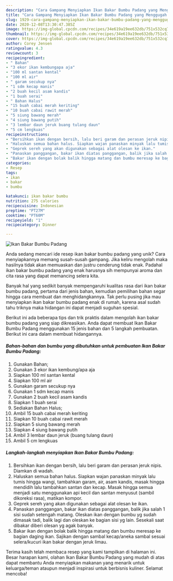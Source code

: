 ```yaml
---
description: "Cara Gampang Menyiapkan Ikan Bakar Bumbu Padang yang Menggugah Selera"
title: "Cara Gampang Menyiapkan Ikan Bakar Bumbu Padang yang Menggugah Selera"
slug: 1929-cara-gampang-menyiapkan-ikan-bakar-bumbu-padang-yang-menggugah-selera
date: 2020-12-08T13:30:47.385Z
image: https://img-global.cpcdn.com/recipes/34e619a19ee632db/751x532cq70/ikan-bakar-bumbu-padang-foto-resep-utama.jpg
thumbnail: https://img-global.cpcdn.com/recipes/34e619a19ee632db/751x532cq70/ikan-bakar-bumbu-padang-foto-resep-utama.jpg
cover: https://img-global.cpcdn.com/recipes/34e619a19ee632db/751x532cq70/ikan-bakar-bumbu-padang-foto-resep-utama.jpg
author: Corey Jensen
ratingvalue: 4.3
reviewcount: 3
recipeingredient:
- " Bahan"
- "3 ekor ikan kembungapa aja"
- "100 ml santan kental"
- "100 ml air"
- " garam secukup nya"
- "1 sdm kecap manis"
- "2 buah kecil asam kandis"
- "1 buah serai"
- " Bahan Halus"
- "15 buah cabai merah keriting"
- "10 buah cabai rawit merah"
- "5 siung bawang merah"
- "4 siung bawang putih"
- "3 lembar daun jeruk buang tulang daun"
- "5 cm lengkuas"
recipeinstructions:
- "Bersihkan ikan dengan bersih, lalu beri garam dan perasan jeruk nipis. Diamkan di wadah."
- "Haluskan semua bahan halus. Siapkan wajan panaskan minyak lalu tumis hingga wangi, tambahkan garam, air, asam kandis, masak hingga mendidih lalu tambahkan santan dan kecap. Masak hingga semua menjadi satu menggunakan api kecil dan santan menyusut (sambil dikoreksi rasa), matikan kompor."
- "Geprek sereh yang akan digunakan sebagai alat olesan ke ikan."
- "Panaskan panggangan, bakar ikan diatas panggangan, balik jika salah 1 sisi sudah setengah matang. Oleskan ikan dengan bumbu yg sudah dimasak tadi, balik lagi dan oleskan ke bagian sisi yg lain. Sesekali saat dibakar diberi olesan yg agak banyak."
- "Bakar ikan dengan bolak balik hingga matang dan bumbu meresap ke bagian daging ikan. Sajikan dengan sambal kecap/aneka sambal sesuai selera/kucuri ikan bakar dengan jeruk limau."
categories:
- Resep
tags:
- ikan
- bakar
- bumbu

katakunci: ikan bakar bumbu 
nutrition: 275 calories
recipecuisine: Indonesian
preptime: "PT27M"
cooktime: "PT60M"
recipeyield: "1"
recipecategory: Dinner

---
```



![Ikan Bakar Bumbu Padang](https://img-global.cpcdn.com/recipes/34e619a19ee632db/751x532cq70/ikan-bakar-bumbu-padang-foto-resep-utama.jpg)

Anda sedang mencari ide resep ikan bakar bumbu padang yang unik? Cara menyiapkannya memang susah-susah gampang. Jika keliru mengolah maka hasilnya tidak akan memuaskan dan justru cenderung tidak enak. Padahal ikan bakar bumbu padang yang enak harusnya sih mempunyai aroma dan cita rasa yang dapat memancing selera kita.



Banyak hal yang sedikit banyak mempengaruhi kualitas rasa dari ikan bakar bumbu padang, pertama dari jenis bahan, kemudian pemilihan bahan segar hingga cara membuat dan menghidangkannya. Tak perlu pusing jika mau menyiapkan ikan bakar bumbu padang enak di rumah, karena asal sudah tahu triknya maka hidangan ini dapat menjadi suguhan spesial.


Berikut ini ada beberapa tips dan trik praktis dalam mengolah ikan bakar bumbu padang yang siap dikreasikan. Anda dapat membuat Ikan Bakar Bumbu Padang menggunakan 15 jenis bahan dan 5 langkah pembuatan. Berikut ini cara dalam membuat hidangannya.

<!--inarticleads1-->

##### Bahan-bahan dan bumbu yang dibutuhkan untuk pembuatan Ikan Bakar Bumbu Padang:

1. Gunakan  Bahan;
1. Gunakan 3 ekor ikan kembung/apa aja
1. Siapkan 100 ml santan kental
1. Siapkan 100 ml air
1. Gunakan  garam secukup nya
1. Gunakan 1 sdm kecap manis
1. Gunakan 2 buah kecil asam kandis
1. Siapkan 1 buah serai
1. Sediakan  Bahan Halus;
1. Ambil 15 buah cabai merah keriting
1. Siapkan 10 buah cabai rawit merah
1. Siapkan 5 siung bawang merah
1. Siapkan 4 siung bawang putih
1. Ambil 3 lembar daun jeruk (buang tulang daun)
1. Ambil 5 cm lengkuas




<!--inarticleads2-->

##### Langkah-langkah menyiapkan Ikan Bakar Bumbu Padang:

1. Bersihkan ikan dengan bersih, lalu beri garam dan perasan jeruk nipis. Diamkan di wadah.
1. Haluskan semua bahan halus. Siapkan wajan panaskan minyak lalu tumis hingga wangi, tambahkan garam, air, asam kandis, masak hingga mendidih lalu tambahkan santan dan kecap. Masak hingga semua menjadi satu menggunakan api kecil dan santan menyusut (sambil dikoreksi rasa), matikan kompor.
1. Geprek sereh yang akan digunakan sebagai alat olesan ke ikan.
1. Panaskan panggangan, bakar ikan diatas panggangan, balik jika salah 1 sisi sudah setengah matang. Oleskan ikan dengan bumbu yg sudah dimasak tadi, balik lagi dan oleskan ke bagian sisi yg lain. Sesekali saat dibakar diberi olesan yg agak banyak.
1. Bakar ikan dengan bolak balik hingga matang dan bumbu meresap ke bagian daging ikan. Sajikan dengan sambal kecap/aneka sambal sesuai selera/kucuri ikan bakar dengan jeruk limau.




Terima kasih telah membaca resep yang kami tampilkan di halaman ini. Besar harapan kami, olahan Ikan Bakar Bumbu Padang yang mudah di atas dapat membantu Anda menyiapkan makanan yang menarik untuk keluarga/teman ataupun menjadi inspirasi untuk berbisnis kuliner. Selamat mencoba!
